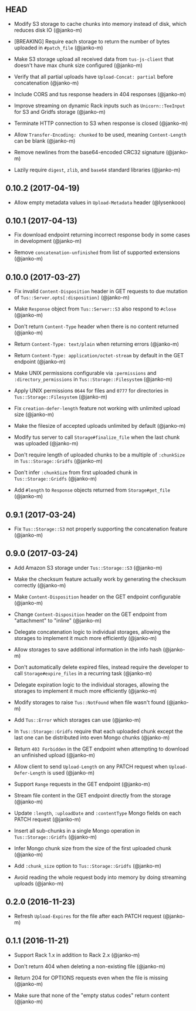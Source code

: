 ## HEAD

* Modify S3 storage to cache chunks into memory instead of disk, which reduces disk IO (@janko-m)

* [BREAKING] Require each storage to return the number of bytes uploaded in `#patch_file` (@janko-m)

* Make S3 storage upload all received data from `tus-js-client` that doesn't have max chunk size configured (@janko-m)

* Verify that all partial uploads have `Upload-Concat: partial` before concatenation (@janko-m)

* Include CORS and tus response headers in 404 responses (@janko-m)

* Improve streaming on dynamic Rack inputs such as `Unicorn::TeeInput` for S3 and Gridfs storage (@janko-m)

* Terminate HTTP connection to S3 when response is closed (@janko-m)

* Allow `Transfer-Encoding: chunked` to be used, meaning `Content-Length` can be blank (@janko-m)

* Remove newlines from the base64-encoded CRC32 signature (@janko-m)

* Lazily require `digest`, `zlib`, and `base64` standard libraries (@janko-m)

## 0.10.2 (2017-04-19)

* Allow empty metadata values in `Upload-Metadata` header (@lysenkooo)

## 0.10.1 (2017-04-13)

* Fix download endpoint returning incorrect response body in some cases in development (@janko-m)

* Remove `concatenation-unfinished` from list of supported extensions (@janko-m)

## 0.10.0 (2017-03-27)

* Fix invalid `Content-Disposition` header in GET requests to due mutation of `Tus::Server.opts[:disposition]` (@janko-m)

* Make `Response` object from `Tus::Server::S3` also respond to `#close` (@janko-m)

* Don't return `Content-Type` header when there is no content returned (@janko-m)

* Return `Content-Type: text/plain` when returning errors (@janko-m)

* Return `Content-Type: application/octet-stream` by default in the GET endpoint (@janko-m)

* Make UNIX permissions configurable via `:permissions` and `:directory_permissions` in `Tus::Storage::Filesystem` (@janko-m)

* Apply UNIX permissions `0644` for files and `0777` for directories in `Tus::Storage::Filesystem` (@janko-m)

* Fix `creation-defer-length` feature not working with unlimited upload size (@janko-m)

* Make the filesize of accepted uploads unlimited by default (@janko-m)

* Modify tus server to call `Storage#finalize_file` when the last chunk was uploaded (@janko-m)

* Don't require length of uploaded chunks to be a multiple of `:chunkSize` in `Tus::Storage::Gridfs` (@janko-m)

* Don't infer `:chunkSize` from first uploaded chunk in `Tus::Storage::Gridfs` (@janko-m)

* Add `#length` to `Response` objects returned from `Storage#get_file` (@janko-m)

## 0.9.1 (2017-03-24)

* Fix `Tus::Storage::S3` not properly supporting the concatenation feature (@janko-m)

## 0.9.0 (2017-03-24)

* Add Amazon S3 storage under `Tus::Storage::S3` (@janko-m)

* Make the checksum feature actually work by generating the checksum correctly (@janko-m)

* Make `Content-Disposition` header on the GET endpoint configurable (@janko-m)

* Change `Content-Disposition` header on the GET endpoint from "attachment" to "inline" (@janko-m)

* Delegate concatenation logic to individual storages, allowing the storages to implement it much more efficiently (@janko-m)

* Allow storages to save additional information in the info hash (@janko-m)

* Don't automatically delete expired files, instead require the developer to call `Storage#expire_files` in a recurring task (@janko-m)

* Delegate expiration logic to the individual storages, allowing the storages to implement it much more efficiently (@janko-m)

* Modify storages to raise `Tus::NotFound` when file wasn't found (@janko-m)

* Add `Tus::Error` which storages can use (@janko-m)

* In `Tus::Storage::Gridfs` require that each uploaded chunk except the last one can be distributed into even Mongo chunks (@janko-m)

* Return `403 Forbidden` in the GET endpoint when attempting to download an unfinished upload (@janko-m)

* Allow client to send `Upload-Length` on any PATCH request when `Upload-Defer-Length` is used (@janko-m)

* Support `Range` requests in the GET endpoint (@janko-m)

* Stream file content in the GET endpoint directly from the storage (@janko-m)

* Update `:length`, `:uploadDate` and `:contentType` Mongo fields on each PATCH request (@janko-m)

* Insert all sub-chunks in a single Mongo operation in `Tus::Storage::Gridfs` (@janko-m)

* Infer Mongo chunk size from the size of the first uploaded chunk (@janko-m)

* Add `:chunk_size` option to `Tus::Storage::Gridfs` (@janko-m)

* Avoid reading the whole request body into memory by doing streaming uploads (@janko-m)

## 0.2.0 (2016-11-23)

* Refresh `Upload-Expires` for the file after each PATCH request (@janko-m)

## 0.1.1 (2016-11-21)

* Support Rack 1.x in addition to Rack 2.x (@janko-m)

* Don't return 404 when deleting a non-existing file (@janko-m)

* Return 204 for OPTIONS requests even when the file is missing (@janko-m)

* Make sure that none of the "empty status codes" return content (@janko-m)
